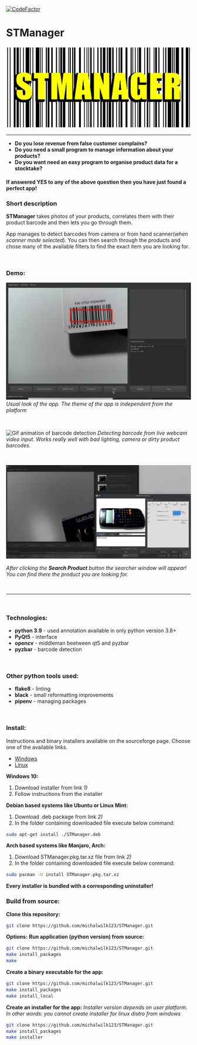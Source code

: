 [![CodeFactor](https://www.codefactor.io/repository/github/michalwilk123/stmanager/badge)](https://www.codefactor.io/repository/github/michalwilk123/stmanager)
# __STManager__
### ![There should be big app icon](src/main/icons/githubIcon.png)
---

* __Do you lose revenue from false customer complains?__
* __Do you need a small program to manage information about your products?__
* __Do you want need an easy program to organise product data for a stocktake?__

#### If answered YES to any of the above question then you have just found a perfect app!

### Short description
__STManager__ takes photos of your products, correlates them with their product barcode
and then lets you go through them.

App manages to detect barcodes from camera or from hand scanner(_when scanner mode selected_).
You can then search through the products and chose many of the available filters to find the
exact item you are looking for.

<br/>

### Demo:

![Screenshot of app when detecting barcodes](demo/demo2.png)
_Usual look of the app. The theme of the app is independent from the platform_

<br/>

![Gif animation of barcode detection](demo/demo3.gif)
_Detecting barcode from live webcam video input. Works really well with bad lighting, camera or_
_dirty product barcodes._

<br/>

![Searcher](demo/demo0.png)

_After clicking the **Search Product** button the searcher window will appear! You can find there the_
_product you are looking for._

<br/>

---

<br/>

### Technologies:

* __python 3.9__ - used annotation available in only python version 3.8+
* __PyQt5__  - interface
* __opencv__ - middleman beetween qt5 and pyzbar
* __pyzbar__ - barcode detection

<br/>

### Other python tools used:
* __flake8__ - linting
* __black__  - small reformatting improvements
* __pipenv__ - managing packages

<br/>

### Install:
Instructions and binary installers available on the sourceforge page. Choose one
of the available links.

* [Windows](https://sourceforge.net/projects/stmanager-python/files/windows/)
* [Linux](https://sourceforge.net/projects/stmanager-python/files/linux/)

__Windows 10:__
1) Download installer from link _1)_
2) Follow instructions from the installer

__Debian based systems like Ubuntu or Linux Mint:__
1) Download .deb package from link _2)_
2) In the folder containing downloaded file execute below command:

```bash
sudo apt-get install ./STManager.deb
```

__Arch based systems like Manjaro, Arch:__

1) Download STManager.pkg.tar.xz file from link _2)_
2) In the folder containing downloaded file execute below command:
```bash
sudo pacman -U install STManager.pkg.tar.xz
```

__Every installer is bundled with a corresponding uninstaller!__

### Build from source:

__Clone this repository:__
```bash
git clone https://github.com/michalwilk123/STManager.git
```

__Options:__
__Run application (python version) from source:__
```bash
git clone https://github.com/michalwilk123/STManager.git
make install_packages
make
```

__Create a binary executable for the app:__
```bash
git clone https://github.com/michalwilk123/STManager.git
make install_packages
make install_local
```

__Create an installer for the app:__
_Installer version depends on user platform. In other words:_
_you cannot create installer for linux distro from windows_
```bash
git clone https://github.com/michalwilk123/STManager.git
make install_packages
make installer
```
